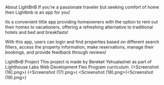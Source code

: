 About LightBnB
If you're a passionate traveler but seeking comfort of home then Lightbnb is an app for you!

Its a convenient little app providing homeowners with the option to rent out their homes to vacationers, offering a refreshing alternative to traditional hotels and bed and breakfasts!

With this app, users can login and find properties based on different search filters, access the property information, make reservations, manage their bookings, and provide feedback through reviews!

LightBnB Project
This project is made by Bereket Yehualashet as part of Lighthouse Labs Web Development Flex Program curriculum.
(<Screenshot (16).png>) (<Screenshot (17).png>) <Screenshot (18).png>(<Screenshot (19).png>)